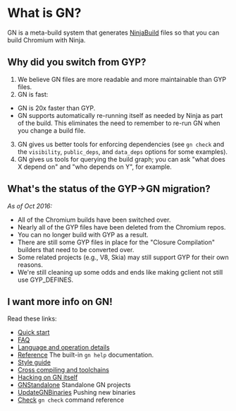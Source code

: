 # What is GN?

GN is a meta-build system that generates
[NinjaBuild](https://chromium.googlesource.com/chromium/src/+/master/docs/ninja_build.md)
files so that you can build Chromium with Ninja.

## Why did you switch from GYP?

1. We believe GN files are more readable and more maintainable than GYP files.
2. GN is fast:
  * GN is 20x faster than GYP.
  * GN supports automatically re-running itself as needed by Ninja
    as part of the build. This eliminates the need to remember to
    re-run GN when you change a build file.
3. GN gives us better tools for enforcing dependencies (see
   `gn check` and the `visibility`, `public_deps`, and `data_deps`
   options for some examples).
4. GN gives us tools for querying the build graph; you can ask
   "what does X depend on" and "who depends on Y", for example.

## What's the status of the GYP->GN migration?

_As of Oct 2016:_

  * All of the Chromium builds have been switched over.
  * Nearly all of the GYP files have been deleted from the Chromium repos.
  * You can no longer build with GYP as a result.
  * There are still some GYP files in place for the "Closure Compilation"
    builders that need to be converted over.
  * Some related projects (e.g., V8, Skia) may still support GYP for their
    own reasons.
  * We're still cleaning up some odds and ends like making gclient not
    still use GYP_DEFINES.

## I want more info on GN!

Read these links:

  * [Quick start](https://chromium.googlesource.com/chromium/src/+/master/tools/gn/docs/quick_start.md)
  * [FAQ](https://chromium.googlesource.com/chromium/src/+/master/tools/gn/docs/faq.md)
  * [Language and operation details](https://chromium.googlesource.com/chromium/src/+/master/tools/gn/docs/language.md)
  * [Reference](https://chromium.googlesource.com/chromium/src/+/master/tools/gn/docs/reference.md) The built-in `gn help` documentation.
  * [Style guide](https://chromium.googlesource.com/chromium/src/+/master/tools/gn/docs/style_guide.md)
  * [Cross compiling and toolchains](https://chromium.googlesource.com/chromium/src/+/master/tools/gn/docs/cross_compiles.md)
  * [Hacking on GN itself](https://chromium.googlesource.com/chromium/src/+/master/tools/gn/docs/hacking.md)
  * [GNStandalone](https://chromium.googlesource.com/chromium/src/+/master/tools/gn/docs/standalone.md) Standalone GN projects
  * [UpdateGNBinaries](https://chromium.googlesource.com/chromium/src/+/master/tools/gn/docs/update_binaries.md) Pushing new binaries
  * [Check](https://chromium.googlesource.com/chromium/src/+/master/tools/gn/docs/check.md) `gn check` command reference
